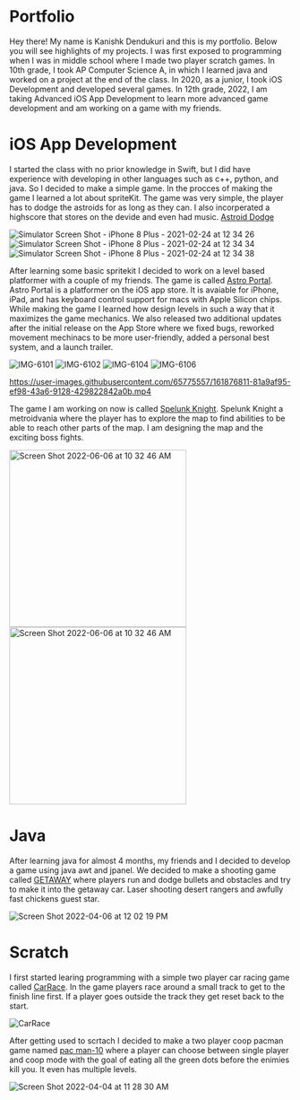# Portfolio

Hey there! My name is Kanishk Dendukuri and this is my portfolio. Below you will see highlights of my projects. I was first exposed to programming when I was in middle school where I made two player scratch games. In 10th grade, I took AP Computer Science A, in which I learned java and worked on a project at the end of the class. In 2020, as a junior, I took iOS Development and developed several games. In 12th grade, 2022, I am taking Advanced iOS App Development to learn more advanced game development and am working on a game with my friends.


# iOS App Development

I started the class with no prior knowledge in Swift, but I did have experience with developing in other languages such as c++, python, and java. So I decided to make a simple game. In the procces of making the game I learned a lot about spriteKit. The game was very simple, the player has to dodge the astroids for as long as they can. I also incorperated a highscore that stores on the devide and even had music. [Astroid Dodge](https://github.com/kanthecalc/SpaceKan)

![Simulator Screen Shot - iPhone 8 Plus - 2021-02-24 at 12 34 26](https://user-images.githubusercontent.com/65775557/161876554-7c21abb2-a564-4cb5-8054-8d2438c61d55.png)
![Simulator Screen Shot - iPhone 8 Plus - 2021-02-24 at 12 34 34](https://user-images.githubusercontent.com/65775557/161876555-7b8c6a95-9508-490b-a6d7-49e3a4e8c980.png)
![Simulator Screen Shot - iPhone 8 Plus - 2021-02-24 at 12 34 38](https://user-images.githubusercontent.com/65775557/161876556-fbd02510-a49e-4190-8e6e-f530dc6ca7b4.png)

After learning some basic spritekit I decided to work on a level based platformer with a couple of my friends. The game is called [Astro Portal](https://github.com/EPHS-iOS/Astro-Portal). Astro Portal is a platformer on the iOS app store. It is avaiable for iPhone, iPad, and has keyboard control support for macs with Apple Silicon chips. While making the game I learned how design levels in such a way that it maximizes the game mechanics. We also released two additional updates after the initial release on the App Store where we fixed bugs, reworked movement mechinacs to be more user-friendly, added a personal best system, and a launch trailer.

![IMG-6101](https://user-images.githubusercontent.com/65775557/162009218-aaa7a04e-8a42-44c3-b76c-270c71500a23.PNG)   ![IMG-6102](https://user-images.githubusercontent.com/65775557/162009230-7c89715e-e9b2-4e78-b178-b3e3aaf9f263.PNG)
![IMG-6104](https://user-images.githubusercontent.com/65775557/162009256-6baae990-2cb7-448f-b78e-bd13517ba604.PNG)   ![IMG-6106](https://user-images.githubusercontent.com/65775557/162010166-bcc96829-a96a-4932-afc1-53e8f503ebe8.PNG)

https://user-images.githubusercontent.com/65775557/161876811-81a9af95-ef98-43a6-9128-429822842a0b.mp4

The game I am working on now is called [Spelunk Knight](https://github.com/EPHS-iOS/knight). Spelunk Knight a metroidvania where the player has to explore the map to find abilities to be able to reach other parts of the map. I am designing the map and the exciting boss fights. 


<img width="316" alt="Screen Shot 2022-06-06 at 10 32 46 AM" src="https://user-images.githubusercontent.com/61213336/172194186-c22a4e3c-88d6-41aa-840f-770f7818b3ed.png">

<img width="316" alt="Screen Shot 2022-06-06 at 10 32 46 AM" src="https://user-images.githubusercontent.com/61213336/172194201-08801ae9-8041-4cf5-946b-3a8f627ef0b3.png">



# Java

After learning java for almost 4 months, my friends and I decided to develop a game using java awt and jpanel. We decided to make a shooting game called [GETAWAY](https://github.com/EPHS-Java-2020/final-post-ap-project-2020-team-mario/) where players run and dodge bullets and obstacles and try to make it into the getaway car. Laser shooting desert rangers and awfully fast chickens guest star.

![Screen Shot 2022-04-06 at 12 02 19 PM](https://user-images.githubusercontent.com/65775557/162028715-e91c17d3-ce71-41f4-aaa5-76b5525acc98.png)



# Scratch

I first started learing programming with a simple two player car racing game called [CarRace](https://scratch.mit.edu/projects/163303345/). In the game players race around a small track to get to the finish line first. If a player goes outside the track they get reset back to the start.

![CarRace](https://user-images.githubusercontent.com/65775557/161588718-9a4a12f1-402b-458b-a553-81c672e196e4.png)

After getting used to scrtach I decided to make a two player coop pacman game named [pac man-10](https://scratch.mit.edu/projects/164566851/) where a player can choose between single player and coop mode with the goal of eating all the green dots before the enimies kill you. It even has multiple levels. 

![Screen Shot 2022-04-04 at 11 28 30 AM](https://user-images.githubusercontent.com/65775557/161589517-4d59b96a-d5c9-4692-b072-8a9967402085.png)


